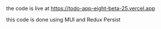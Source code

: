 the code is live at https://todo-app-eight-beta-25.vercel.app

this code is done using MUI and Redux Persist